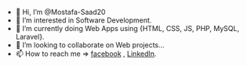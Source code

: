 - 👋 Hi, I’m @Mostafa-Saad20
- 👀 I’m interested in Software Development.
- 🌱 I’m currently doing Web Apps using {HTML, CSS, JS, PHP, MySQL, Laravel}.
- 💞️ I’m looking to collaborate on Web projects...
- 📫 How to reach me => [facebook](https://www.facebook.com/profile.php?id=100015427698681) , 
[LinkedIn](https://www.linkedin.com/in/mostafa-saad-58343b195/).


<!---
Mostafa-Saad20/Mostafa-Saad20 is a ✨ special ✨ repository because its `README.md` (this file) appears on your GitHub profile.
You can click the Preview link to take a look at your changes.
--->
